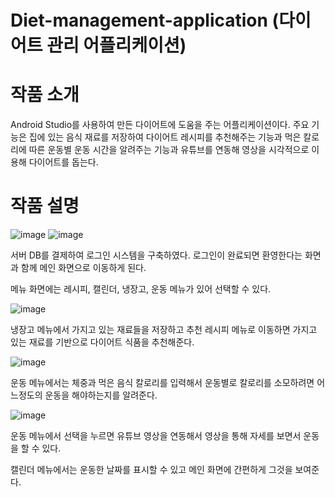 # Diet-management-application (다이어트 관리 어플리케이션)

# 작품 소개
Android Studio를 사용하여 만든 다이어트에 도움을 주는 어플리케이션이다.
주요 기능은 집에 있는 음식 재료를 저장하여 다이어트 레시피를 추천해주는 기능과 먹은 칼로리에 따른 운동별 운동 시간을 알려주는 기능과 유튜브를 연동해 영상을 시각적으로 이용해 다이어트를 돕는다.

# 작품 설명
![image](https://user-images.githubusercontent.com/67909892/86754938-38d23780-c07c-11ea-9dd2-a4e2cb3136be.png)
![image](https://user-images.githubusercontent.com/67909892/86757216-eeea5100-c07d-11ea-8713-422336071573.png)

서버 DB를 결제하여 로그인 시스템을 구축하였다. 로그인이 완료되면 환영한다는 화면과 함께 메인 화면으로 이동하게 된다.

메뉴 화면에는 레시피, 캘린더, 냉장고, 운동 메뉴가 있어 선택할 수 있다.


![image](https://user-images.githubusercontent.com/67909892/86754357-c9f4de80-c07b-11ea-8cf9-6c28fe710d65.png)
            
냉장고 메뉴에서 가지고 있는 재료들을 저장하고 추천 레시피 메뉴로 이동하면 가지고 있는 재료를 기반으로 다이어트 식품을 추천해준다.

![image](https://user-images.githubusercontent.com/67909892/86755242-733bd480-c07c-11ea-929a-9a038556ca92.png)
    
운동 메뉴에서는 체중과 먹은 음식 칼로리를 입력해서 운동별로 칼로리를 소모하려면 어느정도의 운동을 해야하는지를 알려준다.
    
![image](https://user-images.githubusercontent.com/67909892/86755815-e1809700-c07c-11ea-89d1-0f38f5081f58.png)
    
운동 메뉴에서 선택을 누르면 유튜브 영상을 연동해서 영상을 통해 자세를 보면서 운동을 할 수 있다.


캘린더 메뉴에서는 운동한 날짜를 표시할 수 있고 메인 화면에 간편하게 그것을 보여준다.
